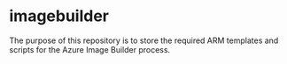 # imagebuilder
The purpose of this repository is to store the required ARM templates and scripts for the Azure Image Builder process.
